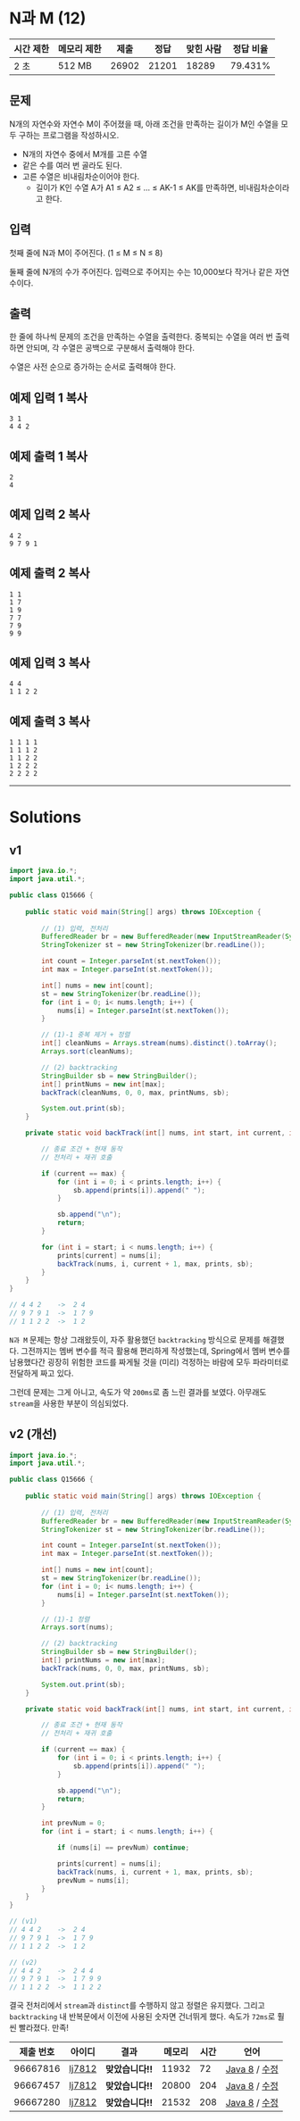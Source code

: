 # N과 M (12)

| 시간 제한 | 메모리 제한 | 제출  | 정답  | 맞힌 사람 | 정답 비율 |
| --------- | ----------- | ----- | ----- | --------- | --------- |
| 2 초      | 512 MB      | 26902 | 21201 | 18289     | 79.431%   |

## 문제

N개의 자연수와 자연수 M이 주어졌을 때, 아래 조건을 만족하는 길이가 M인 수열을 모두 구하는 프로그램을 작성하시오.

- N개의 자연수 중에서 M개를 고른 수열
- 같은 수를 여러 번 골라도 된다.
- 고른 수열은 비내림차순이어야 한다.
  - 길이가 K인 수열 A가 A1 ≤ A2 ≤ ... ≤ AK-1 ≤ AK를 만족하면, 비내림차순이라고 한다.

## 입력

첫째 줄에 N과 M이 주어진다. (1 ≤ M ≤ N ≤ 8)

둘째 줄에 N개의 수가 주어진다. 입력으로 주어지는 수는 10,000보다 작거나 같은 자연수이다.

## 출력

한 줄에 하나씩 문제의 조건을 만족하는 수열을 출력한다. 중복되는 수열을 여러 번 출력하면 안되며, 각 수열은 공백으로 구분해서 출력해야 한다.

수열은 사전 순으로 증가하는 순서로 출력해야 한다.

## 예제 입력 1 복사

```
3 1
4 4 2
```

## 예제 출력 1 복사

```
2
4
```

## 예제 입력 2 복사

```
4 2
9 7 9 1
```

## 예제 출력 2 복사

```
1 1
1 7
1 9
7 7
7 9
9 9
```

## 예제 입력 3 복사

```
4 4
1 1 2 2
```

## 예제 출력 3 복사

```
1 1 1 1
1 1 1 2
1 1 2 2
1 2 2 2
2 2 2 2
```

---

# Solutions

## v1

```java
import java.io.*;
import java.util.*;

public class Q15666 {
    
    public static void main(String[] args) throws IOException {
        
        // (1) 입력, 전처리
        BufferedReader br = new BufferedReader(new InputStreamReader(System.in));
        StringTokenizer st = new StringTokenizer(br.readLine());

        int count = Integer.parseInt(st.nextToken());
        int max = Integer.parseInt(st.nextToken());

        int[] nums = new int[count];
        st = new StringTokenizer(br.readLine());
        for (int i = 0; i< nums.length; i++) {
            nums[i] = Integer.parseInt(st.nextToken());
        }

        // (1)-1 중복 제거 + 정렬
        int[] cleanNums = Arrays.stream(nums).distinct().toArray();
        Arrays.sort(cleanNums);

        // (2) backtracking
        StringBuilder sb = new StringBuilder();
        int[] printNums = new int[max];
        backTrack(cleanNums, 0, 0, max, printNums, sb);

        System.out.print(sb);
    }

    private static void backTrack(int[] nums, int start, int current, int max, int[] prints, StringBuilder sb) {

        // 종료 조건 + 현재 동작
        // 전처리 + 재귀 호출

        if (current == max) {
            for (int i = 0; i < prints.length; i++) {
                sb.append(prints[i]).append(" ");
            }

            sb.append("\n");
            return;
        }

        for (int i = start; i < nums.length; i++) {
            prints[current] = nums[i];
            backTrack(nums, i, current + 1, max, prints, sb);
        }
    }
}

// 4 4 2    ->  2 4
// 9 7 9 1  ->  1 7 9
// 1 1 2 2  ->  1 2
```

`N과 M` 문제는 항상 그래왔듯이, 자주 활용했던 `backtracking` 방식으로 문제를 해결했다. 그전까지는 멤버 변수를 적극 활용해 편리하게 작성했는데, Spring에서 멤버 변수를 남용했다간 굉장히 위험한 코드를 짜게될 것을 (미리) 걱정하는 바람에 모두 파라미터로 전달하게 짜고 있다.

그런데 문제는 그게 아니고, 속도가 약 `200ms`로 좀 느린 결과를 보였다. 아무래도 `stream`을 사용한 부분이 의심되었다. 

## v2 (개선)

```java
import java.io.*;
import java.util.*;

public class Q15666 {
    
    public static void main(String[] args) throws IOException {
        
        // (1) 입력, 전처리
        BufferedReader br = new BufferedReader(new InputStreamReader(System.in));
        StringTokenizer st = new StringTokenizer(br.readLine());

        int count = Integer.parseInt(st.nextToken());
        int max = Integer.parseInt(st.nextToken());

        int[] nums = new int[count];
        st = new StringTokenizer(br.readLine());
        for (int i = 0; i< nums.length; i++) {
            nums[i] = Integer.parseInt(st.nextToken());
        }

        // (1)-1 정렬
        Arrays.sort(nums);

        // (2) backtracking
        StringBuilder sb = new StringBuilder();
        int[] printNums = new int[max];
        backTrack(nums, 0, 0, max, printNums, sb);

        System.out.print(sb);
    }

    private static void backTrack(int[] nums, int start, int current, int max, int[] prints, StringBuilder sb) {

        // 종료 조건 + 현재 동작
        // 전처리 + 재귀 호출

        if (current == max) {
            for (int i = 0; i < prints.length; i++) {
                sb.append(prints[i]).append(" ");
            }

            sb.append("\n");
            return;
        }

        int prevNum = 0;
        for (int i = start; i < nums.length; i++) {

            if (nums[i] == prevNum) continue; 

            prints[current] = nums[i];
            backTrack(nums, i, current + 1, max, prints, sb);
            prevNum = nums[i];
        }
    }
}

// (v1)
// 4 4 2    ->  2 4
// 9 7 9 1  ->  1 7 9
// 1 1 2 2  ->  1 2

// (v2)
// 4 4 2    ->  2 4 4
// 9 7 9 1  ->  1 7 9 9
// 1 1 2 2  ->  1 1 2 2
```

결국 전처리에서 `stream`과 `distinct`를 수행하지 않고 정렬은 유지했다. 그리고 `backtracking` 내 반복문에서 이전에 사용된 숫자면 건너뛰게 했다. 속도가 `72ms`로 훨씬 빨라졌다. 만족!

| 제출 번호 | 아이디                                        | 결과             | 메모리 | 시간 | 언어                                                         |
| --------- | --------------------------------------------- | ---------------- | ------ | ---- | ------------------------------------------------------------ |
| 96667816  | [lj7812](https://www.acmicpc.net/user/lj7812) | **맞았습니다!!** | 11932  | 72   | [Java 8](https://www.acmicpc.net/source/96667816) / [수정](https://www.acmicpc.net/submit/15666/96667816) |
| 96667457  | [lj7812](https://www.acmicpc.net/user/lj7812) | **맞았습니다!!** | 20800  | 204  | [Java 8](https://www.acmicpc.net/source/96667457) / [수정](https://www.acmicpc.net/submit/15666/96667457) |
| 96667280  | [lj7812](https://www.acmicpc.net/user/lj7812) | **맞았습니다!!** | 21532  | 208  | [Java 8](https://www.acmicpc.net/source/96667280) / [수정](https://www.acmicpc.net/submit/15666/96667280) |